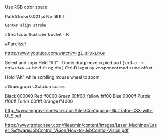 
Use RGB color space

Path 
	Stroke 0.001 pt
	No fill !!!!
	
	Center align stroke


#Shortcuts
    Illustrator bucket - K



#Panelize!

https://www.youtube.com/watch?v=gZ_sP9kLhGs

Select and copy 
Hold "Alt" - Under drag/move copied part ( crtl+c --> ctrl+alt+v  --> hold alt og dra )
Ctrl-D lagar ny komponent med same offset


Hold "Alt" while scrolling mouse wheel to zoom


#Gravograph LSolution colors

Black   000000
Red     ff0000
Green   00ff00
Yellow  ffff00
Blue    0000ff
Purple  ff00ff
Turkis  00ffff
Orange  ff4000


http://www.engraversnetwork.com/files/Configuring-Illustrator-CS3-with-ULS.pdf

https://www.troteclaser.com/fileadmin/content/images/Laser_Machines/Laser_Software/JobControl_Vision/How-to-JobControl-Vision.pdf
